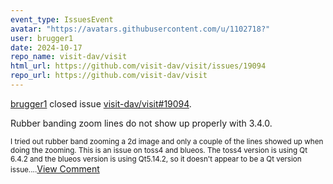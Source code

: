 ```yaml
---
event_type: IssuesEvent
avatar: "https://avatars.githubusercontent.com/u/1102718?"
user: brugger1
date: 2024-10-17
repo_name: visit-dav/visit
html_url: https://github.com/visit-dav/visit/issues/19094
repo_url: https://github.com/visit-dav/visit
---
```


<a href='https://github.com/brugger1' target='_blank'>brugger1</a> closed issue <a href='https://github.com/visit-dav/visit/issues/19094' target='_blank'>visit-dav/visit#19094</a>.

<p>Rubber banding zoom lines do not show up properly with 3.4.0.</p><small>I tried out rubber band zooming a 2d image and only a couple of the lines showed up when doing the zooming. This is an issue on toss4 and blueos. The toss4 version is using Qt 6.4.2 and the blueos version is using Qt5.14.2, so it doesn't appear to be a Qt version issue....</small><a href='https://github.com/visit-dav/visit/issues/19094' target='_blank'>View Comment</a>